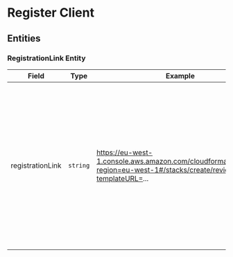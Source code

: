 # Register Client

## Entities

### RegistrationLink Entity

| Field            | Type         | Example                                                                                                             | Description                                                                                                                                                        |
|------------------|--------------|---------------------------------------------------------------------------------------------------------------------|--------------------------------------------------------------------------------------------------------------------------------------------------------------------|
| registrationLink | ```string``` | https://eu-west-1.console.aws.amazon.com/cloudformation/home?region=eu-west-1#/stacks/create/review?templateURL=... | One clic link to either create a cloud formation on the customer's aws account or create an entreprise application on the customer's azure account (valid 6 hours) |